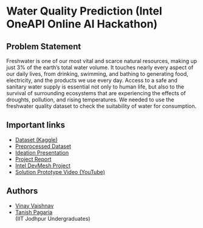 # Water Quality Prediction (Intel OneAPI Online AI Hackathon)
## Problem Statement
Freshwater is one of our most vital and scarce natural resources, making up just 3% of the earth’s total water volume. It touches nearly every aspect of our daily lives, from drinking, swimming, and bathing to generating food, electricity, and the products we use every day. Access to a safe and sanitary water supply is essential not only to human life, but also to the survival of surrounding ecosystems that are experiencing the effects of droughts, pollution, and rising temperatures. We needed to use the freshwater quality dataset to check the suitability of water for consumption.

## Important links
- [Dataset (Kaggle)](https://www.kaggle.com/datasets/naiborhujosua/predict-the-quality-of-freshwater)
- [Preprocessed Dataset](https://drive.google.com/drive/folders/18Dg9FfzS2IPDBFLKcG8oY5yKIdNglbhn?usp=drive_link)
- [Ideation Presentation](https://docs.google.com/presentation/d/1q_5NuAXWf4dQiaDAx_z488UDvq2BjSQeXdBUrGjZCkQ/edit#slide=id.p)
- [Project Report](https://github.com/VinayVaishnav/Water_Quality_Prediction/blob/main/report.pdf)
- [Intel DevMesh Project](https://devmesh.intel.com/projects/water-quality-prediction-intel-oneapi-online-hackathon)
- [Solution Prototype Video (YouTube)](https://youtu.be/_Yrenj-xhrw?feature=shared)

## Authors
- [Vinay Vaishnav](vaishnav.3@iitj.ac.in)
- [Tanish Pagaria](pagaria.2@iitj.ac.in)  
(IIT Jodhpur Undergraduates)

